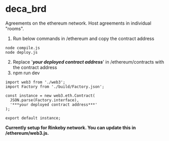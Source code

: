 # deca_brd

Agreements on the ethereum network.
Host agreements in individual "rooms". 

1. Run below commands in /ethereum and copy the contract address
```
node compile.js
node deploy.js
```
2. Replace '***your deployed contract address***' in /ethereum/contracts with the contract address
3. npm run dev

```
import web3 from './web3';
import Factory from './build/Factory.json';

const instance = new web3.eth.Contract(
  JSON.parse(Factory.interface),
  '***your deployed contract address***'
);

export default instance;
```

**Currently setup for Rinkeby network. You can update this in /ethereum/web3.js.**
